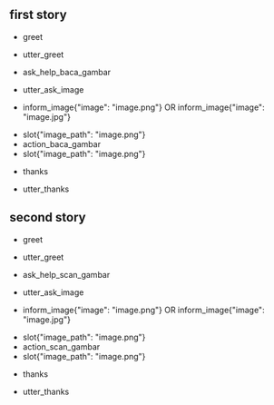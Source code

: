 ## first story
* greet
 - utter_greet
* ask_help_baca_gambar
 - utter_ask_image
* inform_image{"image": "image.png"} OR inform_image{"image": "image.jpg"}
 - slot{"image_path": "image.png"}
 - action_baca_gambar
 - slot{"image_path": "image.png"}
* thanks
 - utter_thanks
 
## second story
* greet
 - utter_greet
* ask_help_scan_gambar
 - utter_ask_image
* inform_image{"image": "image.png"} OR inform_image{"image": "image.jpg"}
 - slot{"image_path": "image.png"}
 - action_scan_gambar
 - slot{"image_path": "image.png"}
* thanks
 - utter_thanks